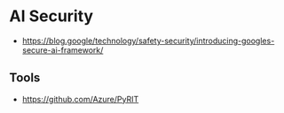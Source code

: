 # AI Security
- https://blog.google/technology/safety-security/introducing-googles-secure-ai-framework/


## Tools
- https://github.com/Azure/PyRIT
